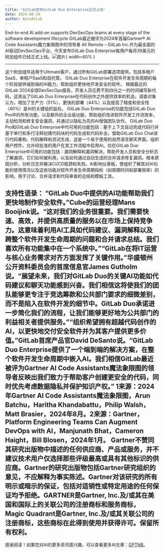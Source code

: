 ```yaml
---
title: 'GitLab宣布GitLab Duo Enterprise正式上线'
date: 2024-08-24
author: ByteAILab
---
```


End-to-end AI add-on supports DevSecOps teams at every stage of the software development lifecycle
GitLab最近被评为2024年首届Gartner® AI Code Assistants魔力象限图中的领导者
All Remote – GitLab Inc.作为最全面的AI驱动DevSecOps平台，今天宣布GitLab Duo Enterprise每用户每月39美元的附加组件已经正式上线。![图片](https://ai-techpark.com/wp-content/uploads/2024/08/GitLab-1-960x540.jpg){ width=60% }

---
这个附加组件适用于Ultimate客户，通过所有GitLab部署选项提供，包括多租户SaaS、单租户SaaS和自托管。
GitLab Duo Enterprise在软件开发生命周期的每个阶段提供端到端的AI能力，帮助组织更快地开发安全的软件。
根据最近的GitLab 2024全球DevSecOps报告，开发人员花费不到四分之一的时间编写新代码，这突出了GitLab Duo Enterprise在代码创作之外提供效率的机会。调查对象认为，增加了生产力（51%）、更快的部署（44%）以及提高了精度和安全性（40%）是AI的关键组织益处。
GitLab Duo Enterprise的功能包括GitLab Duo Pro中的所有功能，以及额外的企业级功能，帮助组织改进软件开发工作流效率，主动检测和修复安全漏洞，并通过以隐私为先的AI增强团队协作。
GitLab Duo Pro和GitLab Duo Enterprise中均可用的功能包括：基于上下文自动完成代码行并基于单行和多行注释创建代码块的代码生成和代码补全。借助GitLab Duo Chat进行代码重构、代码解释和测试生成，这是一个易于使用的自然语言聊天界面。组织用户控件，允许经批准的用户在其工作流程中启用AI。仅在GitLab Duo Enterprise中可用的功能包括：漏洞解释和漏洞解决，帮助开发人员和安全分析员了解漏洞，它们如何被利用，以及如何通过自动生成的合并请求修复漏洞。根本原因分析，分析日志并解决CI/CD瓶颈和失败。AI影响仪表板，使组织了解其对AI功能的使用情况以及这些功能对软件开发生命周期指标（如周期时间和部署频率）的影响。用于讨论、合并请求和代码审查的总结和模板工具。

支持性语录：
“GitLab Duo中提供的AI功能帮助我们更快地制作安全软件。”Cube的运营经理Mans Booijink说。“这对我们的业务很重要。我们需要快速、高效，并提供高质量的服务以在市场上保持竞争力。这意味着利用AI工具如代码建议、漏洞解释以及跨整个软件开发生命周期的问题和合并请求总结。我们喜欢所有功能集中在一个系统中。”“GitLab在将IT运营与核心业务需求对齐方面发挥了关键作用。”华盛顿州公开资料委员会的首席信息官James Gutholm说。“展望未来，我们对GitLab Duo的关键AI功能如代码建议和聊天功能感到兴奋。我们相信这将使我们的团队能够更专注于竞选筹款和公共部门要求的细微差别，而不是陷入在软件开发的细节中。GitLab Duo承诺进一步简化我们的流程，让我们能够更好地为公共部门的利益相关者提供服务。”“组织希望拥有超越代码创作的AI，以更快地交付安全软件并为其客户提供更多价值。”GitLab首席产品官David DeSanto说。“GitLab Duo Enterprise提供了一个端到端的解决方案，在整个软件开发生命周期中嵌入AI。我们相信GitLab最近被评为Gartner AI Code Assistants魔法象限图的领导者反映出我们致力于帮助客户创建更安全的代码，同时优先考虑数据隐私并保护知识产权。”
1来源：2024年Gartner AI Code Assistants魔法象限图，Arun Batchu，Haritha Khandabattu，Philip Walsh，Matt Brasier，2024年8月。2来源：Gartner，Platform Engineering Teams Can Augment DevOps with AI，Manjunath Bhat，Cameron Haight，Bill Blosen，2024年1月。
Gartner不赞同其研究出版物中描述的任何供应商、产品或服务，并不建议技术用户仅选择那些评级最高或具有其他标识的供应商。Gartner的研究出版物包括Gartner研究组织的意见，不应解释为事实陈述。Gartner对该研究的所有明示或暗示的保证，包括对适销性或特定用途的任何保证均予拒绝。GARTNER是Gartner, Inc.及/或其在美国和国际上的关联公司的注册商标和服务商标，Magic Quadrant是Gartner, Inc.及/或其关联公司的注册商标，这些商标在此得到使用并获得许可。保留所有权利。
---
感谢阅读！如果您对AI的更多资讯感兴趣，可以查看更多AI文章：[GPTNB](https://gptnb.com)。